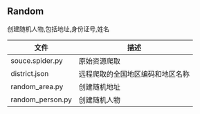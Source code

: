## Random

创建随机人物,包括地址,身份证号,姓名  

文件 | 描述
--- | ---
souce.spider.py | 原始资源爬取
district.json | 远程爬取的全国地区编码和地区名称
random_area.py | 创建随机地址
random_person.py | 创建随机人物
